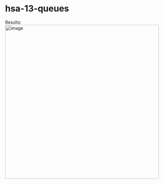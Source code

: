 # hsa-13-queues
Results: \
<img width="499" alt="image" src="https://github.com/VitalikMatvieiev/hsa-13-queues/assets/77060767/a1146f42-6091-44c7-9663-877dc9febd6d">
